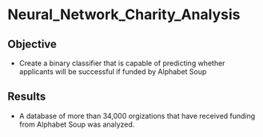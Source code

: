# Neural_Network_Charity_Analysis

## Objective

- Create a binary classifier that is capable of predicting whether applicants will be successful if funded by Alphabet Soup

## Results

- A database of more than 34,000 orgizations that have received funding from Alphabet Soup was analyzed.


